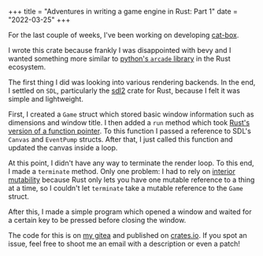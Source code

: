 +++
title = "Adventures in writing a game engine in Rust: Part 1"
date = "2022-03-25"
+++

For the last couple of weeks, I've been working on developing [cat-box](https://crates.io/crates/cat-box/).

I wrote this crate because frankly I was disappointed with bevy and I wanted something more similar to [python's `arcade` library](https://arcade.academy/) in the Rust ecosystem.

The first thing I did was looking into various rendering backends. In the end, I settled on `SDL`, particularly the [sdl2](https://crates.io/crates/sdl2) crate for Rust, because I felt it was simple and lightweight.

First, I created a `Game` struct which stored basic window information such as dimensions and window title. I then added a `run` method which took [Rust's version of a function pointer](https://doc.rust-lang.org/std/ops/trait.Fn.html). To this function I passed a reference to SDL's `Canvas` and `EventPump` structs. After that, I just called this function and updated the canvas inside a loop.

At this point, I didn't have any way to terminate the render loop. To this end, I made a `terminate` method. Only one problem: I had to rely on [interior mutability](https://doc.rust-lang.org/reference/interior-mutability.html) because Rust only lets you have one mutable reference to a thing at a time, so I couldn't let `terminate` take a mutable reference to the `Game` struct.

After this, I made a simple program which opened a window and waited for a certain key to be pressed before closing the window.

The code for this is on [my gitea](https://git.karx.xyz/karx/catbox) and published on [crates.io](https://crates.io/crates/cat-box). If you spot an issue, feel free to shoot me an email with a description or even a patch! 
